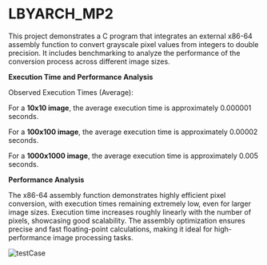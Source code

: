 # LBYARCH_MP2

This project demonstrates a C program that integrates an external x86-64 assembly function to convert grayscale pixel values from integers to double precision. It includes benchmarking to analyze the performance of the conversion process across different image sizes.


**Execution Time and Performance Analysis**

Observed Execution Times (Average):

For a **10x10 image**, the average execution time is approximately 0.000001 seconds.

For a **100x100 image**, the average execution time is approximately 0.00002 seconds.

For a **1000x1000 image**, the average execution time is approximately 0.005 seconds.

**Performance Analysis**


The x86-64 assembly function demonstrates highly efficient pixel conversion, with execution times remaining extremely low, even for larger image sizes. Execution time increases roughly linearly with the number of pixels, showcasing good scalability. The assembly optimization ensures precise and fast floating-point calculations, making it ideal for high-performance image processing tasks.

![testCase](https://github.com/user-attachments/assets/e6cd9667-2c26-4752-bec2-5290d720f30d)
